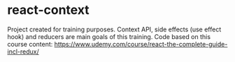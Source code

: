 # react-context
Project created for training purposes. Context API, side effects (use effect hook) and reducers are main goals of this training.
Code based on this course content: https://www.udemy.com/course/react-the-complete-guide-incl-redux/
